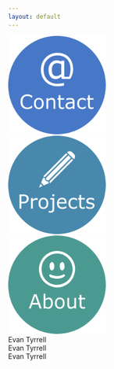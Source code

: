 ```yaml
---
layout: default
---
```


<div class="row">
  <div class="column">
  <div class="center">
    <a href="https://azhb.github.io/contact/"> <img src="websiteContact.png" alt="Contact" width="200"> </a>
  </div>
  </div>
  <div class="column">
  <div class="center">
    <a href="https://azhb.github.io/projects/"> <img src="websiteProjects.png" alt="Projects" width="200" > </a>
  </div>
  </div>
  <div class="column">
  <div class="center">
    <a href="https://azhb.github.io/about/"> <img src="websiteAbout.png" alt="About" width="200"> </a>
  </div>
  </div>
</div>


<div class="row">
<div class="column">
<div class="center">
  Evan Tyrrell  
<div class="column">
  <div class="center">
  Evan Tyrrell  
<div class="column">
  <div class="center">
  Evan Tyrrell  
<div class="column">
</div>
</div>

